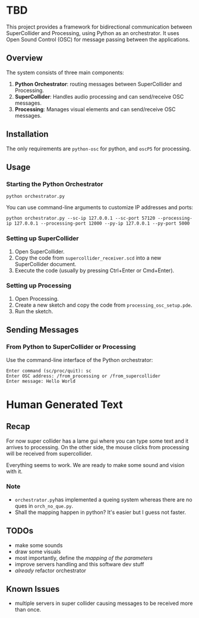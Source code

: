 # TBD

This project provides a framework for bidirectional communication between SuperCollider and Processing, using Python as an orchestrator. It uses Open Sound Control (OSC) for message passing between the applications.

## Overview

The system consists of three main components:

1. **Python Orchestrator**: routing messages between SuperCollider and Processing.
2. **SuperCollider**: Handles audio processing and can send/receive OSC messages.
3. **Processing**: Manages visual elements and can send/receive OSC messages.

## Installation
The only requirements are `python-osc` for python, and `oscP5` for processing.

## Usage

### Starting the Python Orchestrator
   ```
   python orchestrator.py
   ```
   
   You can use command-line arguments to customize IP addresses and ports:
   ```
   python orchestrator.py --sc-ip 127.0.0.1 --sc-port 57120 --processing-ip 127.0.0.1 --processing-port 12000 --py-ip 127.0.0.1 --py-port 5000
   ```

### Setting up SuperCollider

1. Open SuperCollider.
2. Copy the code from `supercollider_receiver.scd` into a new SuperCollider document.
3. Execute the code (usually by pressing Ctrl+Enter or Cmd+Enter).

### Setting up Processing

1. Open Processing.
2. Create a new sketch and copy the code from `processing_osc_setup.pde`.
3. Run the sketch.

## Sending Messages

### From Python to SuperCollider or Processing
Use the command-line interface of the Python orchestrator:

```
Enter command (sc/proc/quit): sc
Enter OSC address: /from_processing or /from_supercollider
Enter message: Hello World
```

# Human Generated Text
## Recap
For now super collider has a lame gui where you can type some text and it arrives to processing. On the other side, the mouse clicks from processing will be received from supercollider. 

Everything seems to work. We are ready to make some sound and vision with it.

### Note
- `orchestrator.py`has implemented a queing system whereas there are no ques in `orch_no_que.py`. 
- Shall the mapping happen in python? It's easier but I guess not faster.

## TODOs
- make some sounds
- draw some visuals
- most importantly, define the *mapping of the parameters*
- improve servers handling and this software dev stuff
- *already* refactor orchestrator

## Known Issues
- multiple servers in super collider causing messages to be received more than once.